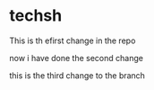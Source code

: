 # techsh

This is th efirst change in the repo

now i have done the second change

this is the third change to the branch
